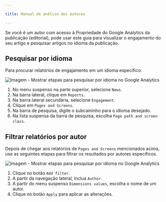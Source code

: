 ```yaml
---

title: Manual de análise dos autores

---
```


Se você é um autor com acesso à Propriedade do Google Analytics da publicação (editorial), pode usar este guia para visualizar o engajamento do seu artigo e pesquisar artigos no idioma da publicação.

## Pesquisar por idioma

Para procurar relatórios de engajamento em um idioma específico:

![Imagem - Mostrar etapas para pesquisar por idioma no Google Analytics](https://contribute.freecodecamp.org/images/google-analytics/search-by-language.png)

1. No menu suspenso na parte superior, selecione `News`.
1. Na barra lateral, clique em `Reports`.
1. Na barra lateral secundária, selecione `Engagement`.
1. Clique em `Pages and Screens`.
1. Na barra de pesquisa, digite o subcaminho para o idioma desejado.
1. Na lista suspensa da barra de pesquisa, escolha `Page path and screen class`.

## Filtrar relatórios por autor

Depois de chegar aos relatórios de `Pages and Screens` mencionados acima, use as seguintes etapas para filtrar os resultados por autores específicos.

![Imagem - Mostrar etapas para pesquisar por idioma no Google Analytics](https://contribute.freecodecamp.org/images/google-analytics/filter-by-author.png)

1. Clique no botão `Add filter`.
1. A partir da navegação lateral, inclua `Author`.
1. A partir do menu suspenso `Dimensions values`, escolha o nome de um autor.
1. Clique no botão `Apply` para aplicar as alterações.
